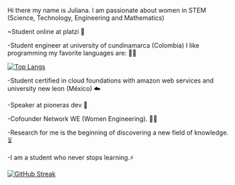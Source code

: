 
Hi there my name is Juliana. I am passionate about women in STEM (Science, Technology, Engineering and Mathematics)

~Student online at platzi 💚

-Student engineer at university of cundinamarca (Colombia) I like programming my favorite languages are: 👩‍💻

[![Top Langs](https://github-readme-stats.vercel.app/api/top-langs/?username=jlianacastillo&layout=compact)](https://github.com/jlianacastillo/github-readme-stats)

-Student certified in cloud foundations with amazon web services and university new leon (México) ☁️

-Speaker at pioneras dev 🧡

-Cofounder Network WE (Women Engineering). 🙋‍♀️

-Research for me is the beginning of discovering a new field of knowledge. ⏳

-I am a student who never stops learning.⚡

[![GitHub Streak](https://github-readme-streak-stats.herokuapp.com?user=jlianacastillo&theme=github-light&date_format=j%20M%5B%20Y%5D)](https://git.io/streak-stats)





